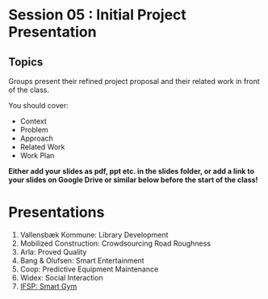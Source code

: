 # Session 05 : Initial Project Presentation

## Topics

Groups present their refined project proposal and their related work in front of the class.

You should cover:

- Context
- Problem
- Approach
- Related Work
- Work Plan

**Either add your slides as pdf, ppt etc. in the slides folder, or add a link to
your slides on Google Drive or similar below before the start of the class!**

# Presentations

1. Vallensbæk Kommune: Library Development
4. Mobilized Construction: Crowdsourcing Road Roughness
7. Arla: Proved Quality
8. Bang & Olufsen: Smart Entertainment
10. Coop: Predictive Equipment Maintenance
16. Widex: Social Interaction
18. [IFSP: Smart Gym](https://docs.google.com/presentation/d/1m9ndybgVk2cCDHbYk-i_tHOvKXb1ddxurGfgz_gntfc/edit?usp=sharing)
